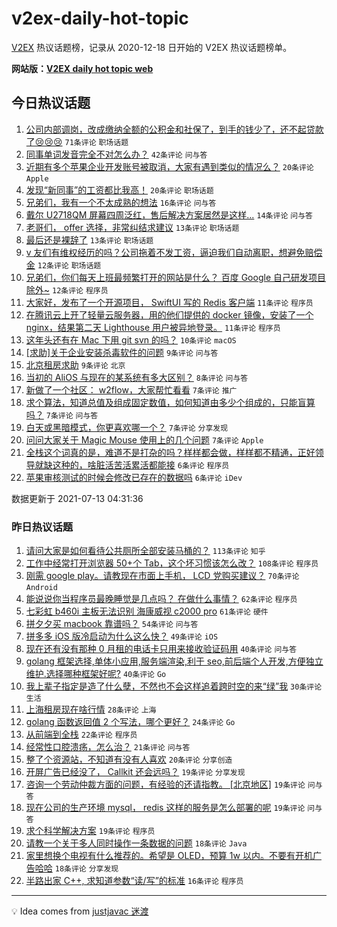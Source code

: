 # v2ex-daily-hot-topic

[V2EX](https://www.v2ex.com/) 热议话题榜，记录从 2020-12-18 日开始的 V2EX 热议话题榜单。

**网站版：[V2EX daily hot topic web](https://boojack.github.io/v2ex-daily-hot-topic-web/)**

## 今日热议话题

<!-- TODAY BEGIN -->

1. [公司内部调岗，改成缴纳全额的公积金和社保了，到手的钱少了，还不起贷款了😢😢😢](https://www.v2ex.com/t/789168) `71条评论` `职场话题`
1. [同事单词发音完全不对怎么办？](https://www.v2ex.com/t/789173) `42条评论` `问与答`
1. [近期有多个苹果企业开发账号被取消，大家有遇到类似的情况么？](https://www.v2ex.com/t/789194) `20条评论` `Apple`
1. [发现“新同事”的工资都比我高！](https://www.v2ex.com/t/789187) `20条评论` `职场话题`
1. [兄弟们，我有一个不太成熟的想法](https://www.v2ex.com/t/789169) `16条评论` `问与答`
1. [戴尔 U2718QM 屏幕四周泛红，售后解决方案居然是这样...](https://www.v2ex.com/t/789190) `14条评论` `问与答`
1. [老哥们， offer 选择，非常纠结求建议](https://www.v2ex.com/t/789200) `13条评论` `职场话题`
1. [最后还是裸辞了](https://www.v2ex.com/t/789163) `13条评论` `职场话题`
1. [v 友们有维权经历的吗？公司拖着不发工资，逼迫我们自动离职，想避免赔偿金](https://www.v2ex.com/t/789184) `12条评论` `职场话题`
1. [兄弟们，你们每天上班最频繁打开的网站是什么？ 百度 Google 自己研发项目 除外~](https://www.v2ex.com/t/789171) `12条评论` `程序员`
1. [大家好，发布了一个开源项目， SwiftUI 写的 Redis 客户端](https://www.v2ex.com/t/789198) `11条评论` `程序员`
1. [在腾讯云上开了轻量云服务器，用的他们提供的 docker 镜像，安装了一个 nginx，结果第二天 Lighthouse 用户被异地登录。](https://www.v2ex.com/t/789175) `11条评论` `程序员`
1. [这年头还有在 Mac 下用 git svn 的吗？](https://www.v2ex.com/t/789186) `10条评论` `macOS`
1. [[求助]关于企业安装杀毒软件的问题](https://www.v2ex.com/t/789197) `9条评论` `问与答`
1. [北京租房求助](https://www.v2ex.com/t/789161) `9条评论` `北京`
1. [当初的 AliOS 与现在的某系统有多大区别？](https://www.v2ex.com/t/789208) `8条评论` `问与答`
1. [新做了一个社区： w2flow，大家帮忙看看](https://www.v2ex.com/t/789219) `7条评论` `推广`
1. [求个算法，知道总值及组成固定数值，如何知道由多少个组成的，只能盲算吗？](https://www.v2ex.com/t/789209) `7条评论` `问与答`
1. [白天或黑暗模式，你更喜欢哪一个？](https://www.v2ex.com/t/789174) `7条评论` `分享发现`
1. [问问大家关于 Magic Mouse 使用上的几个问题](https://www.v2ex.com/t/789164) `7条评论` `Apple`
1. [全栈这个词真的是，难道不是打杂的吗？样样都会做，样样都不精通，正好领导就缺这种的，啥脏活苦活累活都能接](https://www.v2ex.com/t/789234) `6条评论` `程序员`
1. [苹果审核测试的时候会修改已存在的数据吗](https://www.v2ex.com/t/789170) `6条评论` `iDev`

数据更新于 2021-07-13 04:31:36

<!-- TODAY END -->

### 昨日热议话题

<!-- YESTERDAY BEGIN -->

1. [请问大家是如何看待公共厕所全部安装马桶的？](https://www.v2ex.com/t/788972) `113条评论` `知乎`
1. [工作中经常打开浏览器 50+个 Tab，这个坏习惯该怎么改？](https://www.v2ex.com/t/789057) `108条评论` `程序员`
1. [刚需 google play。请教现在市面上手机， LCD 党购买建议？](https://www.v2ex.com/t/788973) `70条评论` `Android`
1. [能说说你当程序员最晚睡觉是几点吗？ 在做什么事情？](https://www.v2ex.com/t/788925) `62条评论` `程序员`
1. [七彩虹 b460i 主板无法识别 海康威视 c2000 pro](https://www.v2ex.com/t/788944) `61条评论` `硬件`
1. [拼夕夕买 macbook 靠谱吗？](https://www.v2ex.com/t/788920) `54条评论` `问与答`
1. [拼多多 iOS 版冷启动为什么这么快？](https://www.v2ex.com/t/788942) `49条评论` `iOS`
1. [现在还有没有那种 0 月租的电话卡只用来接收验证码用](https://www.v2ex.com/t/789011) `40条评论` `问与答`
1. [golang 框架选择,单体小应用,服务端渲染,利于 seo,前后端个人开发,方便独立维护.选择哪种框架好呢?](https://www.v2ex.com/t/788971) `40条评论` `Go`
1. [我上辈子指定是造了什么孽，不然也不会这样追着跨时空的来“绿”我](https://www.v2ex.com/t/789013) `30条评论` `生活`
1. [上海租房现在啥行情](https://www.v2ex.com/t/788921) `28条评论` `上海`
1. [golang 函数返回值 2 个写法，哪个更好？](https://www.v2ex.com/t/789079) `24条评论` `Go`
1. [从前端到全栈](https://www.v2ex.com/t/789108) `22条评论` `程序员`
1. [经常性口腔溃疡，怎么治？](https://www.v2ex.com/t/789010) `21条评论` `问与答`
1. [整了个资源站，不知道有没有人喜欢](https://www.v2ex.com/t/789014) `20条评论` `分享创造`
1. [开屏广告已经没了， Callkit 还会远吗？](https://www.v2ex.com/t/789101) `19条评论` `分享发现`
1. [咨询一个劳动仲裁方面的问题，有经验的还请指教。 [北京地区]](https://www.v2ex.com/t/788989) `19条评论` `问与答`
1. [现在公司的生产环境 mysql， redis 这样的服务是怎么部署的呢](https://www.v2ex.com/t/788949) `19条评论` `问与答`
1. [求个科学解决方案](https://www.v2ex.com/t/788940) `19条评论` `程序员`
1. [请教一个关于多人同时操作一条数据的问题](https://www.v2ex.com/t/789061) `18条评论` `Java`
1. [家里想换个电视有什么推荐的。希望是 OLED，预算 1w 以内。不要有开机广告哈哈](https://www.v2ex.com/t/789000) `18条评论` `分享发现`
1. [半路出家 C++, 求知道参数“读/写”的标准](https://www.v2ex.com/t/788934) `16条评论` `程序员`

<!-- YESTERDAY END -->

---

💡 Idea comes from [justjavac 迷渡](https://github.com/justjavac/)
